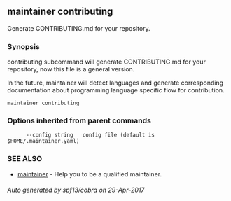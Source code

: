 ## maintainer contributing

Generate CONTRIBUTING.md for your repository.

### Synopsis


contributing subcommand will generate CONTRIBUTING.md for your repository, now
this file is a general version.

In the future, maintainer will detect languages and generate corresponding
documentation about programming language specific flow for contribution.

```
maintainer contributing
```

### Options inherited from parent commands

```
      --config string   config file (default is $HOME/.maintainer.yaml)
```

### SEE ALSO
* [maintainer](maintainer.md)	 - Help you to be a qualified maintainer.

###### Auto generated by spf13/cobra on 29-Apr-2017
